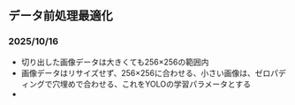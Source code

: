 ## データ前処理最適化

### 2025/10/16
- 切り出した画像データは大きくても256×256の範囲内
- 画像データはリサイズせず、256×256に合わせる、小さい画像は、ゼロパディングで穴埋めで合わせる、これをYOLOの学習パラメータとする
- 